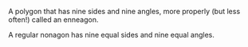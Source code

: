 A polygon that has nine sides and nine angles, more properly (but less
often!) called an enneagon.

A regular nonagon has nine equal sides and nine equal angles.
